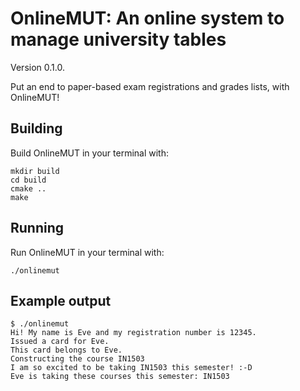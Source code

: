 # OnlineMUT: An online system to manage university tables

Version 0.1.0.

Put an end to paper-based exam registrations and grades lists, with OnlineMUT!

## Building

Build OnlineMUT in your terminal with:

```shell
mkdir build
cd build
cmake ..
make
```

## Running

Run OnlineMUT in your terminal with:

```shell
./onlinemut
```

## Example output

```shell
$ ./onlinemut 
Hi! My name is Eve and my registration number is 12345.
Issued a card for Eve.
This card belongs to Eve.
Constructing the course IN1503
I am so excited to be taking IN1503 this semester! :-D
Eve is taking these courses this semester: IN1503 
```
